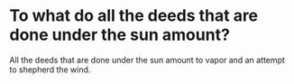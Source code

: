 # To what do all the deeds that are done under the sun amount?

All the deeds that are done under the sun amount to vapor and an attempt to shepherd the wind.
